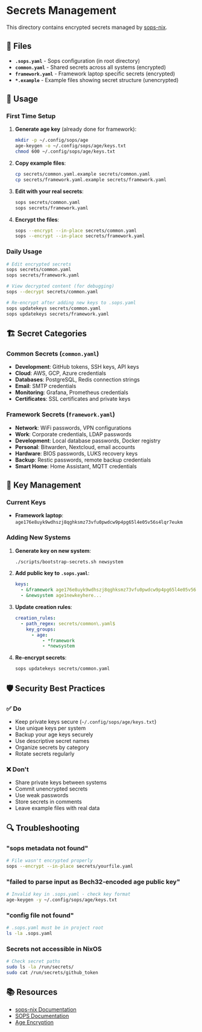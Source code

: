 # Secrets Management

This directory contains encrypted secrets managed by [sops-nix](https://github.com/Mic92/sops-nix).

## 📁 Files

- **`.sops.yaml`** - Sops configuration (in root directory)
- **`common.yaml`** - Shared secrets across all systems (encrypted)
- **`framework.yaml`** - Framework laptop specific secrets (encrypted)
- **`*.example`** - Example files showing secret structure (unencrypted)

## 🔐 Usage

### First Time Setup

1. **Generate age key** (already done for framework):
   ```bash
   mkdir -p ~/.config/sops/age
   age-keygen -o ~/.config/sops/age/keys.txt
   chmod 600 ~/.config/sops/age/keys.txt
   ```

2. **Copy example files**:
   ```bash
   cp secrets/common.yaml.example secrets/common.yaml
   cp secrets/framework.yaml.example secrets/framework.yaml
   ```

3. **Edit with your real secrets**:
   ```bash
   sops secrets/common.yaml
   sops secrets/framework.yaml
   ```

4. **Encrypt the files**:
   ```bash
   sops --encrypt --in-place secrets/common.yaml
   sops --encrypt --in-place secrets/framework.yaml
   ```

### Daily Usage

```bash
# Edit encrypted secrets
sops secrets/common.yaml
sops secrets/framework.yaml

# View decrypted content (for debugging)
sops --decrypt secrets/common.yaml

# Re-encrypt after adding new keys to .sops.yaml
sops updatekeys secrets/common.yaml
sops updatekeys secrets/framework.yaml
```

## 🏗️ Secret Categories

### Common Secrets (`common.yaml`)
- **Development**: GitHub tokens, SSH keys, API keys
- **Cloud**: AWS, GCP, Azure credentials
- **Databases**: PostgreSQL, Redis connection strings
- **Email**: SMTP credentials
- **Monitoring**: Grafana, Prometheus credentials
- **Certificates**: SSL certificates and private keys

### Framework Secrets (`framework.yaml`)
- **Network**: WiFi passwords, VPN configurations
- **Work**: Corporate credentials, LDAP passwords
- **Development**: Local database passwords, Docker registry
- **Personal**: Bitwarden, Nextcloud, email accounts
- **Hardware**: BIOS passwords, LUKS recovery keys
- **Backup**: Restic passwords, remote backup credentials
- **Smart Home**: Home Assistant, MQTT credentials

## 🔑 Key Management

### Current Keys
- **Framework laptop**: `age176e8uyk9wdhszj8qghksmz73vfu0pwdcw9p4pg65l4e05v56s4lqr7eukm`

### Adding New Systems

1. **Generate key on new system**:
   ```bash
   ./scripts/bootstrap-secrets.sh newsystem
   ```

2. **Add public key to `.sops.yaml`**:
   ```yaml
   keys:
     - &framework age176e8uyk9wdhszj8qghksmz73vfu0pwdcw9p4pg65l4e05v56s4lqr7eukm
     - &newsystem age1newkeyhere...
   ```

3. **Update creation rules**:
   ```yaml
   creation_rules:
     - path_regex: secrets/common\.yaml$
       key_groups:
         - age:
             - *framework
             - *newsystem
   ```

4. **Re-encrypt secrets**:
   ```bash
   sops updatekeys secrets/common.yaml
   ```

## 🛡️ Security Best Practices

### ✅ Do
- Keep private keys secure (`~/.config/sops/age/keys.txt`)
- Use unique keys per system
- Backup your age keys securely
- Use descriptive secret names
- Organize secrets by category
- Rotate secrets regularly

### ❌ Don't
- Share private keys between systems
- Commit unencrypted secrets
- Use weak passwords
- Store secrets in comments
- Leave example files with real data

## 🔍 Troubleshooting

### "sops metadata not found"
```bash
# File wasn't encrypted properly
sops --encrypt --in-place secrets/yourfile.yaml
```

### "failed to parse input as Bech32-encoded age public key"
```bash
# Invalid key in .sops.yaml - check key format
age-keygen -y ~/.config/sops/age/keys.txt
```

### "config file not found"
```bash
# .sops.yaml must be in project root
ls -la .sops.yaml
```

### Secrets not accessible in NixOS
```bash
# Check secret paths
sudo ls -la /run/secrets/
sudo cat /run/secrets/github_token
```

## 📚 Resources

- [sops-nix Documentation](https://github.com/Mic92/sops-nix)
- [SOPS Documentation](https://github.com/mozilla/sops)
- [Age Encryption](https://github.com/FiloSottile/age)